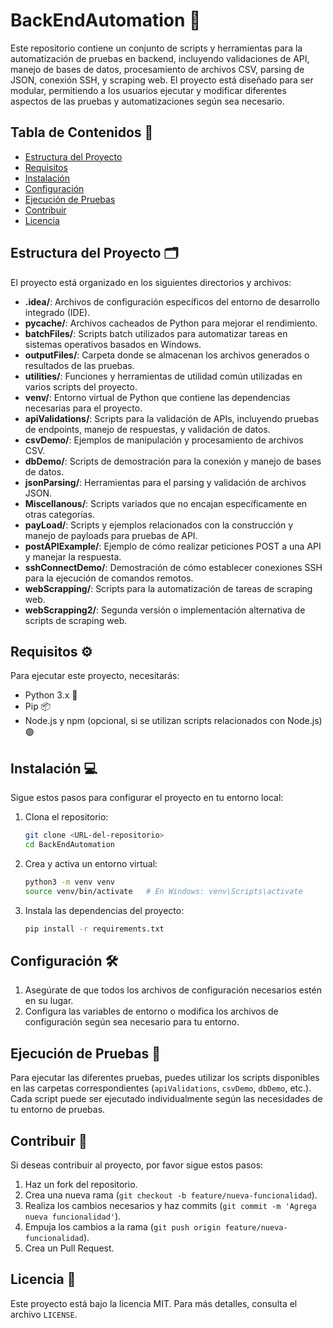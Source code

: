 # BackEndAutomation 🚀

Este repositorio contiene un conjunto de scripts y herramientas para la automatización de pruebas en backend, incluyendo validaciones de API, manejo de bases de datos, procesamiento de archivos CSV, parsing de JSON, conexión SSH, y scraping web. El proyecto está diseñado para ser modular, permitiendo a los usuarios ejecutar y modificar diferentes aspectos de las pruebas y automatizaciones según sea necesario.

## Tabla de Contenidos 📑

- [Estructura del Proyecto](#estructura-del-proyecto)
- [Requisitos](#requisitos)
- [Instalación](#instalación)
- [Configuración](#configuración)
- [Ejecución de Pruebas](#ejecución-de-pruebas)
- [Contribuir](#contribuir)
- [Licencia](#licencia)

## Estructura del Proyecto 🗂️

El proyecto está organizado en los siguientes directorios y archivos:

- **.idea/**: Archivos de configuración específicos del entorno de desarrollo integrado (IDE).
- **__pycache__/**: Archivos cacheados de Python para mejorar el rendimiento.
- **batchFiles/**: Scripts batch utilizados para automatizar tareas en sistemas operativos basados en Windows.
- **outputFiles/**: Carpeta donde se almacenan los archivos generados o resultados de las pruebas.
- **utilities/**: Funciones y herramientas de utilidad común utilizadas en varios scripts del proyecto.
- **venv/**: Entorno virtual de Python que contiene las dependencias necesarias para el proyecto.
- **apiValidations/**: Scripts para la validación de APIs, incluyendo pruebas de endpoints, manejo de respuestas, y validación de datos.
- **csvDemo/**: Ejemplos de manipulación y procesamiento de archivos CSV.
- **dbDemo/**: Scripts de demostración para la conexión y manejo de bases de datos.
- **jsonParsing/**: Herramientas para el parsing y validación de archivos JSON.
- **Miscellanous/**: Scripts variados que no encajan específicamente en otras categorías.
- **payLoad/**: Scripts y ejemplos relacionados con la construcción y manejo de payloads para pruebas de API.
- **postAPIExample/**: Ejemplo de cómo realizar peticiones POST a una API y manejar la respuesta.
- **sshConnectDemo/**: Demostración de cómo establecer conexiones SSH para la ejecución de comandos remotos.
- **webScrapping/**: Scripts para la automatización de tareas de scraping web.
- **webScrapping2/**: Segunda versión o implementación alternativa de scripts de scraping web.

## Requisitos ⚙️

Para ejecutar este proyecto, necesitarás:

- Python 3.x 🐍
- Pip 📦
- Node.js y npm (opcional, si se utilizan scripts relacionados con Node.js) 🟢

## Instalación 💻

Sigue estos pasos para configurar el proyecto en tu entorno local:

1. Clona el repositorio:

    ```bash
    git clone <URL-del-repositorio>
    cd BackEndAutomation
    ```

2. Crea y activa un entorno virtual:

    ```bash
    python3 -m venv venv
    source venv/bin/activate   # En Windows: venv\Scripts\activate
    ```

3. Instala las dependencias del proyecto:

    ```bash
    pip install -r requirements.txt
    ```

## Configuración 🛠️

1. Asegúrate de que todos los archivos de configuración necesarios estén en su lugar.
2. Configura las variables de entorno o modifica los archivos de configuración según sea necesario para tu entorno.

## Ejecución de Pruebas 🧪

Para ejecutar las diferentes pruebas, puedes utilizar los scripts disponibles en las carpetas correspondientes (`apiValidations`, `csvDemo`, `dbDemo`, etc.). Cada script puede ser ejecutado individualmente según las necesidades de tu entorno de pruebas.

## Contribuir 🤝

Si deseas contribuir al proyecto, por favor sigue estos pasos:

1. Haz un fork del repositorio.
2. Crea una nueva rama (`git checkout -b feature/nueva-funcionalidad`).
3. Realiza los cambios necesarios y haz commits (`git commit -m 'Agrega nueva funcionalidad'`).
4. Empuja los cambios a la rama (`git push origin feature/nueva-funcionalidad`).
5. Crea un Pull Request.

## Licencia 📄

Este proyecto está bajo la licencia MIT. Para más detalles, consulta el archivo `LICENSE`.
